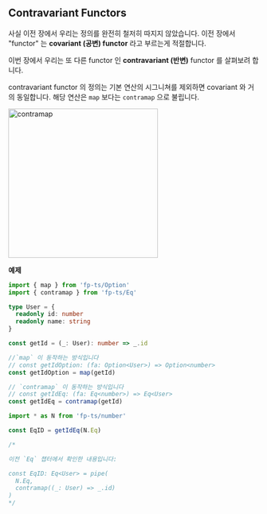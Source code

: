 ## Contravariant Functors

사실 이전 장에서 우리는 정의를 완전히 철저히 따지지 않았습니다. 이전 장에서 "functor" 는 **covariant (공변) functor** 라고 부르는게 적절합니다.

이번 장에서 우리는 또 다른 functor 인 **contravariant (반변)** functor 를 살펴보려 합니다.

contravariant functor 의 정의는 기본 연산의 시그니쳐를 제외하면 covariant 와 거의 동일합니다. 해당 연산은 `map` 보다는 `contramap` 으로 불립니다.

<img src="../images/contramap.png" width="300" alt="contramap" />

**예제**

```typescript
import { map } from 'fp-ts/Option'
import { contramap } from 'fp-ts/Eq'

type User = {
  readonly id: number
  readonly name: string
}

const getId = (_: User): number => _.id

//`map` 이 동작하는 방식입니다
// const getIdOption: (fa: Option<User>) => Option<number>
const getIdOption = map(getId)

// `contramap` 이 동작하는 방식입니다
// const getIdEq: (fa: Eq<number>) => Eq<User>
const getIdEq = contramap(getId)

import * as N from 'fp-ts/number'

const EqID = getIdEq(N.Eq)

/*

이전 `Eq` 챕터에서 확인한 내용입니다:

const EqID: Eq<User> = pipe(
  N.Eq,
  contramap((_: User) => _.id)
)
*/
```
